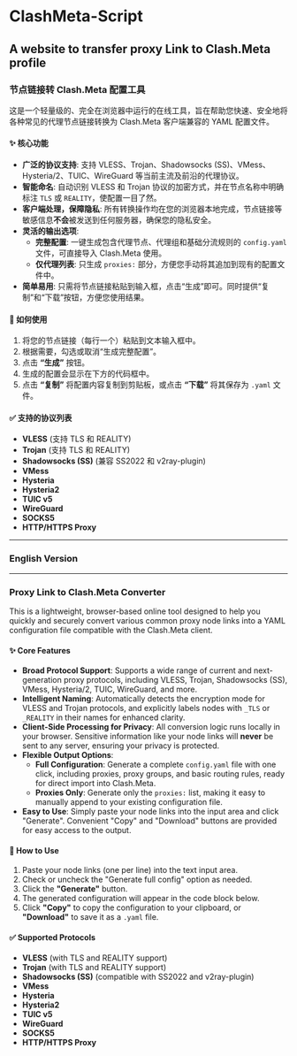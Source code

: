 # ClashMeta-Script
A website to transfer proxy Link to Clash.Meta profile
---

### **节点链接转 Clash.Meta 配置工具**

这是一个轻量级的、完全在浏览器中运行的在线工具，旨在帮助您快速、安全地将各种常见的代理节点链接转换为 Clash.Meta 客户端兼容的 YAML 配置文件。

#### ✨ **核心功能**

*   **广泛的协议支持**: 支持 VLESS、Trojan、Shadowsocks (SS)、VMess、Hysteria/2、TUIC、WireGuard 等当前主流及前沿的代理协议。
*   **智能命名**: 自动识别 VLESS 和 Trojan 协议的加密方式，并在节点名称中明确标注 `TLS` 或 `REALITY`，使配置一目了然。
*   **客户端处理，保障隐私**: 所有转换操作均在您的浏览器本地完成，节点链接等敏感信息**不会**被发送到任何服务器，确保您的隐私安全。
*   **灵活的输出选项**:
    *   **完整配置**: 一键生成包含代理节点、代理组和基础分流规则的 `config.yaml` 文件，可直接导入 Clash.Meta 使用。
    *   **仅代理列表**: 只生成 `proxies:` 部分，方便您手动将其追加到现有的配置文件中。
*   **简单易用**: 只需将节点链接粘贴到输入框，点击“生成”即可。同时提供“复制”和“下载”按钮，方便您使用结果。

#### 🚀 **如何使用**

1.  将您的节点链接（每行一个）粘贴到文本输入框中。
2.  根据需要，勾选或取消“生成完整配置”。
3.  点击 **“生成”** 按钮。
4.  生成的配置会显示在下方的代码框中。
5.  点击 **“复制”** 将配置内容复制到剪贴板，或点击 **“下载”** 将其保存为 `.yaml` 文件。

#### ✅ **支持的协议列表**

*   **VLESS** (支持 TLS 和 REALITY)
*   **Trojan** (支持 TLS 和 REALITY)
*   **Shadowsocks (SS)** (兼容 SS2022 和 v2ray-plugin)
*   **VMess**
*   **Hysteria**
*   **Hysteria2**
*   **TUIC v5**
*   **WireGuard**
*   **SOCKS5**
*   **HTTP/HTTPS Proxy**

---

### English Version

---

### **Proxy Link to Clash.Meta Converter**

This is a lightweight, browser-based online tool designed to help you quickly and securely convert various common proxy node links into a YAML configuration file compatible with the Clash.Meta client.

#### ✨ **Core Features**

*   **Broad Protocol Support**: Supports a wide range of current and next-generation proxy protocols, including VLESS, Trojan, Shadowsocks (SS), VMess, Hysteria/2, TUIC, WireGuard, and more.
*   **Intelligent Naming**: Automatically detects the encryption mode for VLESS and Trojan protocols, and explicitly labels nodes with `_TLS` or `_REALITY` in their names for enhanced clarity.
*   **Client-Side Processing for Privacy**: All conversion logic runs locally in your browser. Sensitive information like your node links will **never** be sent to any server, ensuring your privacy is protected.
*   **Flexible Output Options**:
    *   **Full Configuration**: Generate a complete `config.yaml` file with one click, including proxies, proxy groups, and basic routing rules, ready for direct import into Clash.Meta.
    *   **Proxies Only**: Generate only the `proxies:` list, making it easy to manually append to your existing configuration file.
*   **Easy to Use**: Simply paste your node links into the input area and click "Generate". Convenient "Copy" and "Download" buttons are provided for easy access to the output.

#### 🚀 **How to Use**

1.  Paste your node links (one per line) into the text input area.
2.  Check or uncheck the "Generate full config" option as needed.
3.  Click the **"Generate"** button.
4.  The generated configuration will appear in the code block below.
5.  Click **"Copy"** to copy the configuration to your clipboard, or **"Download"** to save it as a `.yaml` file.

#### ✅ **Supported Protocols**

*   **VLESS** (with TLS and REALITY support)
*   **Trojan** (with TLS and REALITY support)
*   **Shadowsocks (SS)** (compatible with SS2022 and v2ray-plugin)
*   **VMess**
*   **Hysteria**
*   **Hysteria2**
*   **TUIC v5**
*   **WireGuard**
*   **SOCKS5**
*   **HTTP/HTTPS Proxy**
